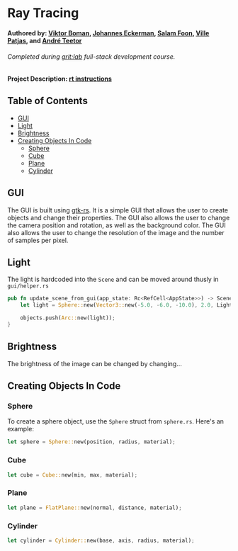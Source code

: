 # Ray Tracing

#### Authored by: [Viktor Boman](https://github.com/bomanviktor), [Johannes Eckerman](https://github.com/jo-eman), [Salam Foon](https://github.com/salam-github), [Ville Patjas](https://github.com/Villepat), and [André Teetor](https://github.com/FinnTune)
###### Completed during [grit:lab](https://gritlab.ax/) full-stack development course.

#### Project Description: [rt instructions](https://github.com/01-edu/public/blob/master/subjects/rt/README.md)

## Table of Contents
- [GUI](#gui)
- [Light](#light)
- [Brightness](#brightness)
- [Creating Objects In Code](#creating-objects-in-code)
    - [Sphere](#sphere)
    - [Cube](#cube)
    - [Plane](#plane)
    - [Cylinder](#cylinder)


## GUI
The GUI is built using [gtk-rs](https://gtk-rs.org/). It is a simple GUI that allows the user to create objects and change their properties. The GUI also allows the user to change the camera position and rotation, as well as the background color. The GUI also allows the user to change the resolution of the image and the number of samples per pixel.


## Light
The light is hardcoded into the `Scene` and can be moved around thusly in `gui/helper.rs`

```rust
pub fn update_scene_from_gui(app_state: Rc<RefCell<AppState>>) -> Scene {
    let light = Sphere::new(Vector3::new(-5.0, -6.0, -10.0), 2.0, Light(Color::white()));

    objects.push(Arc::new(light));
}
  ```

## Brightness
The brightness of the image can be changed by changing...


## Creating Objects In Code
### Sphere

To create a sphere object, use the `Sphere` struct from `sphere.rs`. Here's an example:

```rust
let sphere = Sphere::new(position, radius, material);
```

### Cube
```rust
let cube = Cube::new(min, max, material);
```

### Plane
```rust
let plane = FlatPlane::new(normal, distance, material);
```

### Cylinder
```rust
let cylinder = Cylinder::new(base, axis, radius, material);
```

